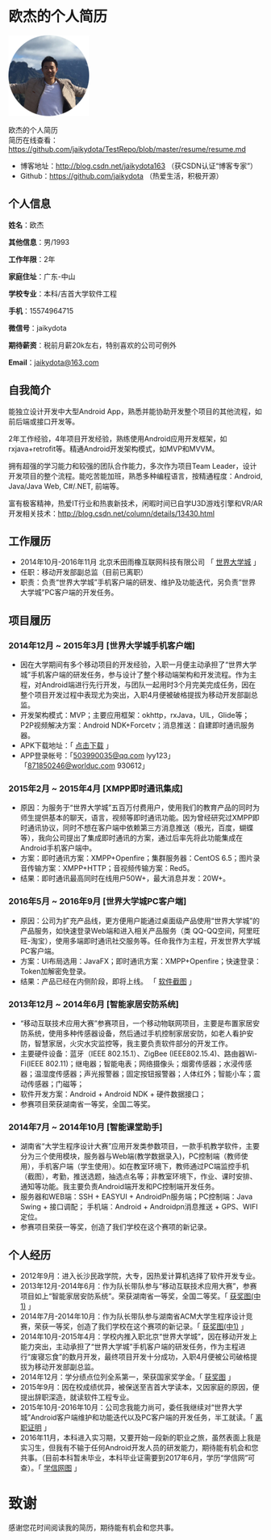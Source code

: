 # 欧杰的个人简历

<img src="https://github.com/jaikydota/TestRepo/blob/master/resume/resource/my.png" width = "160" height = "160" alt="个人图片"/>

欧杰的个人简历
<br>简历在线查看：https://github.com/jaikydota/TestRepo/blob/master/resume/resume.md

- 博客地址：http://blog.csdn.net/jaikydota163 （获CSDN认证“博客专家”）
- Github：https://github.com/jaikydota （热爱生活，积极开源）

## 个人信息

**姓名**：欧杰

**其他信息**：男/1993

**工作年限**：2年

**家庭住址**：广东-中山

**学校专业**：本科/吉首大学软件工程

**手机**：15574964715

**微信号**：jaikydota

**期待薪资**：税前月薪20k左右，特别喜欢的公司可例外

**Email**：[jaikydota@163.com](mailto:jaikydota@163.com)


## 自我简介

能独立设计开发中大型Android App，熟悉并能协助开发整个项目的其他流程，如前后端或接口开发等。

2年工作经验，4年项目开发经验，熟练使用Android应用开发框架，如rxjava+retrofit等。精通Android开发架构模式，如MVP和MVVM。

拥有超强的学习能力和较强的团队合作能力，多次作为项目Team Leader，设计开发项目的整个流程。能吃苦能加班，熟悉多种编程语言，按精通程度：Android, Java/Java Web, C#/.NET, 前端等。

富有极客精神，热爱IT行业和热衷新技术，闲暇时间已自学U3D游戏引擎和VR/AR开发相关技术：http://blog.csdn.net/column/details/13430.html


## 工作履历
* 2014年10月-2016年11月 北京禾田雨橡互联网科技有限公司 「 [世界大学城](http://www.worlduc.com/) 」
* 任职：移动开发部副总监（目前已离职） 
* 职责：负责“世界大学城”手机客户端的研发、维护及功能迭代，另负责“世界大学城”PC客户端的开发任务。


## 项目履历

### 2014年12月 ~ 2015年3月 [世界大学城手机客户端]
 - 因在大学期间有多个移动项目的开发经验，入职一月便主动承担了“世界大学城”手机客户端的研发任务，参与设计了整个移动端架构和开发流程。作为主程，对Android端进行先行开发，与团队一起用时3个月完美完成任务，因在整个项目开发过程中表现尤为突出，入职4月便被破格提拔为移动开发部副总监。
 - 开发架构模式：MVP；主要应用框架：okhttp，rxJava，UIL，Glide等；P2P视频解决方案：Android NDK+Forcetv；消息推送：自建即时通讯服务器。
 - APK下载地址：「 [点击下载](http://app.worlduc.com/FileSystem/18/318441/608651/86a49111da21402e816bb1c2e9543a44.apk) 」
 - APP登录帐号：「503990035@qq.com  lyy123」  「871850246@worlduc.com  930612」

### 2015年2月 ~ 2015年4月 [XMPP即时通讯集成]
 - 原因：为服务于“世界大学城”五百万付费用户，使用我们的教育产品的同时为师生提供基本的聊天，语言，视频等即时通讯功能。因为曾经研究过XMPP即时通讯协议，同时不想在客户端中依赖第三方消息推送（极光，百度，蝴蝶等），我向公司提出了集成即时通讯的方案，通过后率先将此功能集成在Android手机客户端中。
 - 方案：即时通讯方案：XMPP+Openfire；集群服务器：CentOS 6.5；图片录音传输方案：XMPP+HTTP；音视频传输方案：Red5。
 - 结果：即时通讯最高同时在线用户50W+，最大消息并发：20W+。

### 2016年5月 ~ 2016年9月 [世界大学城PC客户端]
 - 原因：公司为扩充产品线，更方便用户能通过桌面级产品使用“世界大学城”的产品服务，如快速登录Web端和进入相关产品服务（类 QQ-QQ空间，阿里旺旺-淘宝），使用多端即时通讯社交服务等。任命我作为主程，开发世界大学城PC客户端。
 - 方案：UI布局选用：JavaFX；即时通讯方案：XMPP+Openfire；快速登录：Token加解密免登录。
 - 结果：产品已经在内侧阶段，即将上线。 「 [软件截图](http://app.worlduc.com/FileSystem/18/318441/608651/4d3ce6820f3e416d90a29262ee71675d.png) 」

### 2013年12月 ~ 2014年6月 [智能家居安防系统]
 - “移动互联技术应用大赛”参赛项目，一个移动物联网项目，主要是布置家居安防系统，使用多种传感器设备，然后通过手机控制家居安防，如老人看护安防，智慧家居，火灾水灾监控等，我主要负责软件部分的开发工作。
 - 主要硬件设备：蓝牙（IEEE 802.15.1）、ZigBee (IEEE802.15.4)、路由器Wi-Fi(IEEE 802.11)；继电器；智能电表；网络摄像头；烟雾传感器；水浸传感器；温湿度传感器；声光报警器；固定按钮报警器；人体红外；智能小车；震动传感器；门磁等；
 - 软件开发方案：Android + Android NDK + 硬件数据接口；
 - 参赛项目荣获湖南省一等奖，全国二等奖。 
 
### 2014年7月 ~ 2014年10月 [智能课堂助手]
 - 湖南省“大学生程序设计大赛”应用开发类参数项目，一款手机教学软件，主要分为三个使用模块，服务器与Web端(教学数据录入)，PC控制端（教师使用），手机客户端（学生使用）。如在教室环境下，教师通过PC端监控手机（截图），考勤，推送选题，抽选点名等；非教室环境下，作业、课时安排、通知等功能。我主要负责Android端开发和PC控制端开发任务。
 - 服务器和WEB端：SSH + EASYUI + AndroidPn服务端；PC控制端：Java Swing + 接口调配； 手机端：Android + Androidpn消息推送 + GPS、WIFI定位。
 - 参赛项目荣获一等奖，创造了我们学校在这个赛项的新记录。 


## 个人经历
* 2012年9月：进入长沙民政学院，大专，因热爱计算机选择了软件开发专业。
* 2013年12月-2014年6月：作为队长带队参与“移动互联技术应用大赛”，参赛项目如上“智能家居安防系统”。荣获湖南省一等奖，全国二等奖。「 [获奖图(中1)](http://app.worlduc.com/FileSystem/18/318441/608651/d71feeaef9b244b4a3fc28d6a8465d97.jpg) 」
* 2014年7月-2014年10月：作为队长带队参与湖南省ACM大学生程序设计竞赛，荣获一等奖，创造了我们学校在这个赛项的新记录。「 [获奖图(中1)](http://app.worlduc.com/FileSystem/18/318441/608651/95e7287a16ff4c85b807047994d5f6a0.JPG) 」
* 2014年10月-2015年4月：学校内推入职北京“世界大学城”，因在移动开发上能力突出，主动承担了“世界大学城”手机客户端的研发任务，作为主程进行“废寝忘食”的数月开发，最终项目开发十分成功，入职4月便被公司破格提拔为移动开发部副总监。
* 2014年12月：学分绩点位列全系第一，荣获国家奖学金。「 [获奖图](http://app.worlduc.com/FileSystem/18/318441/608651/60920f63fe7447dbb4970ff173df147b.jpg) 」
* 2015年9月：因在校成绩优异，被保送至吉首大学读本，又因家庭的原因，便提出辞职深造，就读软件工程专业。
* 2015年10月-2016年10月：公司念我能力尚可，委任我继续对“世界大学城”Android客户端维护和功能迭代以及PC客户端的开发任务，半工就读。「 [离职证明](http://app.worlduc.com/FileSystem/18/318441/608651/d974c3229ce94ef69fd2b4f825ce18a3.jpg) 」
* 2016年11月，本科进入实习期，又要开始一段新的职业之旅，虽然表面上我是实习生，但我有不输于任何Android开发人员的研发能力，期待能有机会和您共事。（目前本科暂未毕业，本科毕业证需要到2017年6月，学历“学信网”可查）。「 [学信网图](http://app.worlduc.com/FileSystem/18/318441/608651/ce3b416e279c459293c305f6cfcb70de.png) 」


# 致谢
感谢您花时间阅读我的简历，期待能有机会和您共事。
